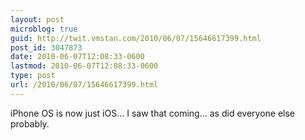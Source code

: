```yaml
---
layout: post
microblog: true
guid: http://twit.vmstan.com/2010/06/07/15646617399.html
post_id: 3047873
date: 2010-06-07T12:08:33-0600
lastmod: 2010-06-07T12:08:33-0600
type: post
url: /2010/06/07/15646617399.html
---
```

iPhone OS is now just iOS... I saw that coming... as did everyone else probably.
